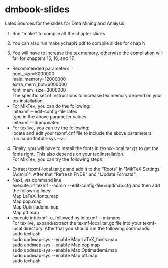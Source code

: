 # dmbook-slides
Latex Sources for the slides for Data Mining and Analysis


1. Run "make" to compile all the chapter slides

2. You can also run make ychapN.pdf to compile slides for chap N

3. You will have to increase the tex memory, otherwise the compilation
will fail for chapters 15, 16, and 17.
 - Recommended parameters:  
  pool_size=5000000  
  main_memory=12000000  
  extra_mem_bot=6000000  
  font_mem_size=3000000  
The specific set of instructions to increase tex memory depend on your tex installation. 
 - For MikTex, you can do the following:  
  initexmf --edit-config-file latex  
  type in the above parameter values  
  initexmf --dump=latex  
 - For texlive, you can try the following:  
  locate and edit your texmf.cnf file to include the above parameters  
  run: sudo fmtutil-sys --all  

4. Finally, you will have to install the fonts in texmk-local.tar.gz to get the fonts right. This also depends on your tex installation.  
For MikTex, you can try the following steps:  
  - Extract texmf-local.tar.gz and add it to the "Roots" in "MikTeX Settings (Admin)". After that "Refresh FNDB" and "Update Formats".  
  - Next, via command line  
   execute: initexmf --admin --edit-config-file=updmap.cfg and then add the following lines:  
    Map LaTeX_fonts.map  
    Map pop.map  
    Map Optimademi.map  
    Map ptt.map  
  - execute initexmf -u, followed by initexmf --mkmaps  
For texlive, expand/extract the texmf-local.tar.gz file into your texmf-local directory. After that you should run the following commands:  
  sudo texhash  
  sudo updmap-sys --enable Map LaTeX_fonts.map  
  sudo updmap-sys --enable Map pop.map  
  sudo updmap-sys --enable Map Optimademi.map  
  sudo updmap-sys --enable Map ptt.map  
  sudo texhash
